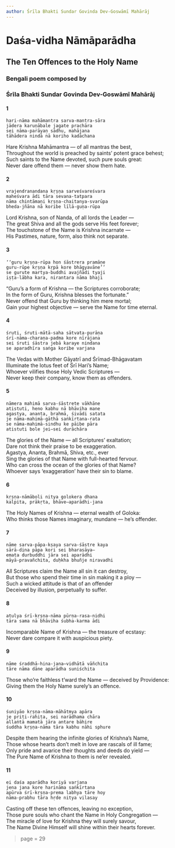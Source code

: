 ```yaml
---
author: Śrīla Bhakti Sundar Govinda Dev-Goswāmī Mahārāj
---
```


# Daśa-vidha Nāmāparādha

## The Ten Offences to the Holy Name

### Bengali poem composed by

### Śrīla Bhakti Sundar Govinda Dev-Goswāmī Mahārāj

#### 1

    hari-nāma mahāmantra sarva-mantra-sāra
    jādera karuṇābale jagate prachāra
    sei nāma-parāyaṇ sādhu, mahājana
    tāhādera nindā nā koriho kadāchana

Hare Krishna Mahāmantra — of all mantras the best,\
Throughout the world is preached by saints’ potent grace behest;\
Such saints to the Name devoted, such pure souls great:\
Never dare offend them — never show them hate.

#### 2

    vrajendranandana kṛṣṇa sarveśvareśvara
    maheśvara ādi tāra sevana-tatpara
    nāma chintāmaṇi kṛṣṇa-chaitanya-svarūpa
    bheda-jñāna nā koribe līlā-guṇa-rūpa

Lord Krishna, son of Nanda, of all lords the Leader —\
The great Shiva and all the gods serve His feet forever;\
The touchstone of the Name is Krishna incarnate —\
His Pastimes, nature, form, also think not separate.

#### 3

    ‘‘guru kṛṣṇa-rūpa hon śāstrera pramāṇe
    guru-rūpe kṛṣṇa kṛpā kore bhāgyavāne’’
    se gurute martya-buddhi avajñādi tyaji
    iṣṭa-lābha kara, nirantara nāma bhaji

“Guru’s a form of Krishna — the Scriptures corroborate;\
In the form of Guru, Krishna blesses the fortunate.”\
Never offend that Guru by thinking him mere mortal;\
Gain your highest objective — serve the Name for time eternal.

#### 4

    śruti, śruti-mātā-saha sātvata-purāṇa
    śrī-nāma-charaṇa-padma kore nīrājana
    sei śruti śāstra jebā karaye nindana
    se aparadhīra saṅga koribe varjana

The Vedas with Mother Gāyatrī and Śrīmad-Bhāgavatam\
Illuminate the lotus feet of Śrī Hari’s Name;\
Whoever vilifies those Holy Vedic Scriptures —\
Never keep their company, know them as offenders.

#### 5

    nāmera mahimā sarva-śāstrete vākhāne
    atistuti, heno kabhu nā bhāviha mane
    agastya, ananta, brahmā, śivādi satata
    je nāma-mahimā-gāthā saṅkīrtana-rata
    se nāma-mahimā-sindhu ke pāibe pāra
    atistuti bole jei—sei durāchāra

The glories of the Name — all Scriptures’ exaltation;\
Dare not think their praise to be exaggeration.\
Agastya, Ananta, Brahmā, Shiva, etc., ever\
Sing the glories of that Name with full-hearted fervour.\
Who can cross the ocean of the glories of that Name?\
Whoever says ‘exaggeration’ have their sin to blame.

#### 6

    kṛṣṇa-nāmāboli nitya golokera dhana
    kalpita, prākṛta, bhāve—aparādhi-jana

The Holy Names of Krishna — eternal wealth of Goloka:\
Who thinks those Names imaginary, mundane — he’s offender.

#### 7

    nāme sarva-pāpa-kṣaya sarva-śāstre kaya
    sārā-dina pāpa kori sei bharasāya—
    emata durbuddhi jāra sei aparādhi
    māyā-pravañchita, duḥkha bhuñje niravadhi

All Scriptures claim the Name all sin it can destroy,\
But those who spend their time in sin making it a ploy —\
Such a wicked attitude is that of an offender\
Deceived by illusion, perpetually to suffer.

#### 8

    atulya śrī-kṛṣṇa-nāma pūrṇa-rasa-nidhi
    tāra sama nā bhāviha śubha-karma ādi

Incomparable Name of Krishna — the treasure of ecstasy:\
Never dare compare it with auspicious piety.

#### 9

    nāme śraddhā-hina-jana—vidhātā vāñchita
    tāre nāma dāne aparādha suniśchita

Those who’re faithless t’ward the Name — deceived by Providence: \
Giving them the Holy Name surely’s an offence.

#### 10

    śuniyāo kṛṣṇa-nāma-māhātmya apāra
    je priti-rahita, sei narādhama chāra
    allaṅtā mamatā jāra antare bāhire
    śuddha kṛṣṇa-nāma tāra kabhu nāhi sphure

Despite them hearing the infinite glories of Krishna’s Name,\
Those whose hearts don’t melt in love are rascals of ill fame;\
Only pride and avarice their thoughts and deeds do yield —\
The Pure Name of Krishna to them is ne’er revealed.

#### 11

    ei daśa aparādha koriyā varjana
    jena jana kore harināma saṅkīrtana
    apūrva śrī-kṛṣṇa-prema labhya tāre hoy
    nāma-prabhu tāra hṛde nitya vilasay

Casting off these ten offences, leaving no exception,\
Those pure souls who chant the Name in Holy Congregation —\
The miracle of love for Krishna they will surely savour,\
The Name Divine Himself will shine within their hearts forever.


> page = 29
